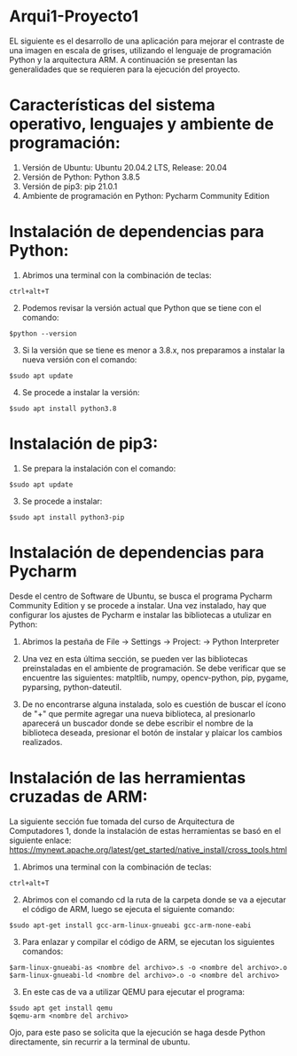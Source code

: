 # Arqui1-Proyecto1

EL siguiente es el desarrollo de una aplicación para mejorar el contraste de una imagen en escala de grises, utilizando el lenguaje de programación Python y la arquitectura ARM. A continuación se presentan las generalidades que se requieren para la ejecución del proyecto.

# Características del sistema operativo, lenguajes y ambiente de programación:
  1. Versión de Ubuntu: Ubuntu 20.04.2 LTS, Release:	20.04
  2. Versión de Python: Python 3.8.5
  3. Versión de pip3: pip 21.0.1 
  4. Ambiente de programación en Python: Pycharm Community Edition

# Instalación de dependencias para Python:

  1. Abrimos una terminal con la combinación de teclas: 
    
    ctrl+alt+T
  
  2. Podemos revisar la versión actual que Python que se tiene con el comando:     
    
    $python --version
  
  3. Si la versión que se tiene es menor a 3.8.x, nos preparamos a instalar la nueva versión con el comando: 
    
    $sudo apt update
  
  4. Se procede a instalar la versión:
  
    $sudo apt install python3.8

# Instalación de pip3:
  
  1. Se prepara la instalación con el comando:
    
    $sudo apt update

  3. Se procede a instalar:
    
    $sudo apt install python3-pip 

# Instalación de dependencias para Pycharm

Desde el centro de Software de Ubuntu, se busca el programa Pycharm Community Edition y se procede a instalar. Una vez instalado, hay que configurar los ajustes de Pycharm e instalar las bibliotecas a utulizar en Python:

  1. Abrimos la pestaña de File -> Settings -> Project: <nombre del proyecto> -> Python Interpreter
  
  2. Una vez en esta última sección, se pueden ver las bibliotecas preinstaladas en el ambiente de programación. Se debe verificar que se encuentre las siguientes: matpltlib, numpy, opencv-python, pip, pygame, pyparsing, python-dateutil.
     
  3. De no encontrarse alguna instalada, solo es cuestión de buscar el ícono de "+" que permite agregar una nueva biblioteca, al presionarlo aparecerá un buscador donde se debe escribir el nombre de la biblioteca deseada, presionar el botón de instalar y plaicar los cambios realizados.

# Instalación de las herramientas cruzadas de ARM:

La siguiente sección fue tomada del curso de Arquitectura de Computadores 1, donde la instalación de estas herramientas se basó en el siguiente enlace: https://mynewt.apache.org/latest/get_started/native_install/cross_tools.html

  1. Abrimos una terminal con la combinación de teclas: 
    
    ctrl+alt+T
  
  2. Abrimos con el comando cd la ruta de la carpeta donde se va a ejecutar el código de ARM, luego se ejecuta el siguiente comando:
    
    $sudo apt-get install gcc-arm-linux-gnueabi gcc-arm-none-eabi
   
  3. Para enlazar y compilar el código de ARM, se ejecutan los siguientes comandos:
    
    $arm-linux-gnueabi-as <nombre del archivo>.s -o <nombre del archivo>.o
    $arm-linux-gnueabi-ld <nombre del archivo>.o -o <nombre del archivo>
  
  3. En este cas de va a utilizar QEMU para ejecutar el programa:
    
    $sudo apt get install qemu
    $qemu-arm <nombre del archivo>
  
  Ojo, para este paso se solicita que la ejecución se haga desde Python directamente, sin recurrir a la terminal de ubuntu.
  

    
  
  

